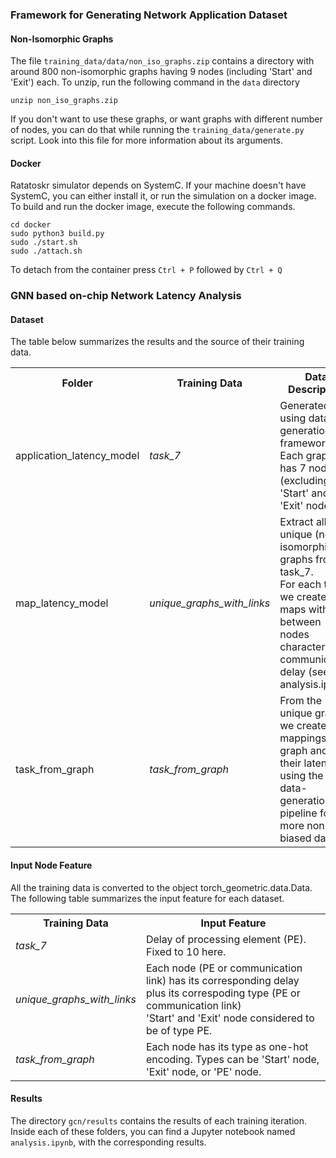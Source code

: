 ### Framework for Generating Network Application Dataset 

#### Non-Isomorphic Graphs 
The file `training_data/data/non_iso_graphs.zip` contains a directory with around 800
non-isomorphic graphs having 9 nodes (including 'Start' and 'Exit') each. To unzip, run the 
following command in the `data` directory 
```
unzip non_iso_graphs.zip
```
If you don't want to use these graphs, or want graphs with different number of 
nodes, you can do that while running the `training_data/generate.py` script. 
Look into this file for more information about its arguments. 

#### Docker  
Ratatoskr simulator depends on SystemC. If your machine doesn't have SystemC, you can either install it, or run the simulation on a docker image. To build and run the docker image, execute the following commands. 

```
cd docker
sudo python3 build.py
sudo ./start.sh
sudo ./attach.sh
```

To detach from the container press `Ctrl + P` followed by `Ctrl + Q`

### GNN based on-chip Network Latency Analysis
#### Dataset 
The table below summarizes the results and the source of their training data.  
<table>
<tr>
    <th>Folder</th>
    <th>Training Data</th>
    <th>Data Description</th>
</tr>
<tr>
    <td>application_latency_model</td>
    <td><i>task_7</i></td>
    <td>Generated using data-generation framework.  <br>
        Each graph has 7 nodes (excluding 'Start' and 'Exit' node).
    </td>
</tr>
<tr>
    <td>map_latency_model</td>
    <td><i>unique_graphs_with_links</i></td>
    <td>Extract all the unique (non-isomorphic) graphs from task_7. <br>
        For each task, we create 200 maps with links between nodes characterizing communication delay (see analysis.ipynb)
    </td>
</tr>
<tr>
    <td>task_from_graph</td>
    <td><i>task_from_graph</i></td>
    <td>From the unique graph, we create 100 mappings per graph 
        and find their latencies using the data-generation pipeline 
        for a more non-biased dataset.
    </td>
</tr>
</table>

#### Input Node Feature
All the training data is converted to the object torch_geometric.data.Data. 
The following table summarizes the input feature for each dataset. 
<table>
<tr>
    <th>Training Data</th>
    <th>Input Feature</th>
</tr>
<tr>
    <td><i>task_7</i></td>
    <td>Delay of processing element (PE). Fixed to 10 here.</td>
</tr>
<tr>
    <td><i>unique_graphs_with_links</i></td>
    <td>Each node (PE or communication link) has its corresponding delay plus its correspoding type (PE or communication link) <br>
    'Start' and 'Exit' node considered to be of type PE. 
    </td>
</tr>
<tr>
    <td><i>task_from_graph</i></td>
    <td>Each node has its type as one-hot encoding. Types can be 'Start' node, 'Exit' node, or 'PE' node. </td>
</tr>
</table>


#### Results
The directory `gcn/results` contains the results of each training iteration. Inside each of these folders, you can find a Jupyter notebook named `analysis.ipynb`, with the corresponding results.


